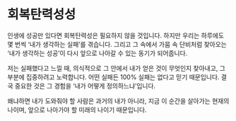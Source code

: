 # 회복탄력성성

인생에 성공만 있다면 회복탄력성은 필요하지 않을 것입니다. 하지만 우리는 하루에도 몇 번씩 ‘내가 생각하는 실패’를 겪습니다. 그리고 그 속에서 가뭄 속 단비처럼 찾아오는 ‘내가 생각하는 성공’이 다시 앞으로 나아갈 수 있는 동기가 되어줍니다.

저는 실패했다고 느낄 때, 의식적으로 그 안에서 내가 얻은 것이 무엇인지 찾아내고, 그 부분에 집중하려고 노력합니다. 어떤 실패든 100% 실패는 없다고 믿기 때문입니다. 결국 중요한 것은 그 경험을 ‘내가 어떻게 정의하느냐’입니다.

왜냐하면 내가 도와줘야 할 사람은 과거의 내가 아니라, 지금 이 순간을 살아가는 현재의 나이며, 앞으로 나아가야 할 미래의 나이기 때문입니다.